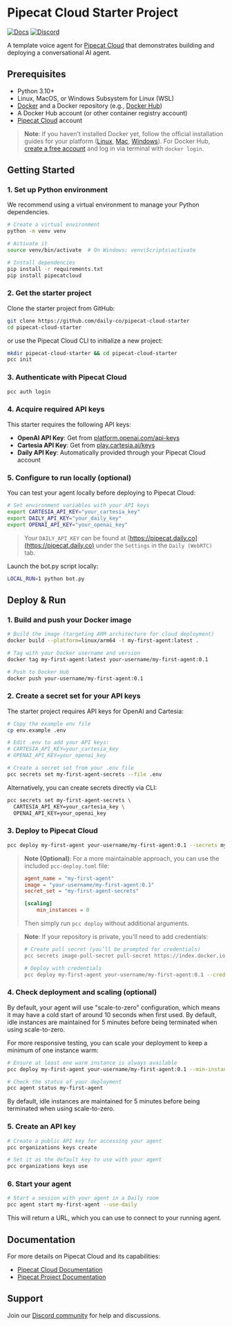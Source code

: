 # Pipecat Cloud Starter Project

[![Docs](https://img.shields.io/badge/Documentation-blue)](https://docs.pipecat.daily.co) [![Discord](https://img.shields.io/discord/1217145424381743145)](https://discord.gg/dailyco)

A template voice agent for [Pipecat Cloud](https://www.daily.co/products/pipecat-cloud/) that demonstrates building and deploying a conversational AI agent.

## Prerequisites

- Python 3.10+
- Linux, MacOS, or Windows Subsystem for Linux (WSL)
- [Docker](https://www.docker.com) and a Docker repository (e.g., [Docker Hub](https://hub.docker.com))
- A Docker Hub account (or other container registry account)
- [Pipecat Cloud](https://pipecat.daily.co) account

> **Note**: If you haven't installed Docker yet, follow the official installation guides for your platform ([Linux](https://docs.docker.com/engine/install/), [Mac](https://docs.docker.com/desktop/setup/install/mac-install/), [Windows](https://docs.docker.com/desktop/setup/install/windows-install/)). For Docker Hub, [create a free account](https://hub.docker.com/signup) and log in via terminal with `docker login`.

## Getting Started

### 1. Set up Python environment

We recommend using a virtual environment to manage your Python dependencies.

```bash
# Create a virtual environment
python -m venv venv

# Activate it
source venv/bin/activate  # On Windows: venv\Scripts\activate

# Install dependencies
pip install -r requirements.txt
pip install pipecatcloud
```

### 2. Get the starter project

Clone the starter project from GitHub:

```bash
git clone https://github.com/daily-co/pipecat-cloud-starter
cd pipecat-cloud-starter
```

or use the Pipecat Cloud CLI to initialize a new project:

```bash
mkdir pipecat-cloud-starter && cd pipecat-cloud-starter
pcc init
```

### 3. Authenticate with Pipecat Cloud

```bash
pcc auth login
```

### 4. Acquire required API keys

This starter requires the following API keys:

- **OpenAI API Key**: Get from [platform.openai.com/api-keys](https://platform.openai.com/api-keys)
- **Cartesia API Key**: Get from [play.cartesia.ai/keys](https://play.cartesia.ai/keys)
- **Daily API Key**: Automatically provided through your Pipecat Cloud account

### 5. Configure to run locally (optional)

You can test your agent locally before deploying to Pipecat Cloud:

```bash
# Set environment variables with your API keys
export CARTESIA_API_KEY="your_cartesia_key"
export DAILY_API_KEY="your_daily_key"
export OPENAI_API_KEY="your_openai_key"
```

> Your `DAILY_API_KEY` can be found at [https://pipecat.daily.co](https://pipecat.daily.co) under the `Settings` in the `Daily (WebRTC)` tab.

Launch the bot.py script locally:

```bash
LOCAL_RUN=1 python bot.py
```

## Deploy & Run

### 1. Build and push your Docker image

```bash
# Build the image (targeting ARM architecture for cloud deployment)
docker build --platform=linux/arm64 -t my-first-agent:latest .

# Tag with your Docker username and version
docker tag my-first-agent:latest your-username/my-first-agent:0.1

# Push to Docker Hub
docker push your-username/my-first-agent:0.1
```

### 2. Create a secret set for your API keys

The starter project requires API keys for OpenAI and Cartesia:

```bash
# Copy the example env file
cp env.example .env

# Edit .env to add your API keys:
# CARTESIA_API_KEY=your_cartesia_key
# OPENAI_API_KEY=your_openai_key

# Create a secret set from your .env file
pcc secrets set my-first-agent-secrets --file .env
```

Alternatively, you can create secrets directly via CLI:

```bash
pcc secrets set my-first-agent-secrets \
  CARTESIA_API_KEY=your_cartesia_key \
  OPENAI_API_KEY=your_openai_key
```

### 3. Deploy to Pipecat Cloud

```bash
pcc deploy my-first-agent your-username/my-first-agent:0.1 --secrets my-first-agent-secrets
```

> **Note (Optional)**: For a more maintainable approach, you can use the included `pcc-deploy.toml` file:
>
> ```toml
> agent_name = "my-first-agent"
> image = "your-username/my-first-agent:0.1"
> secret_set = "my-first-agent-secrets"
>
> [scaling]
>     min_instances = 0
> ```
>
> Then simply run `pcc deploy` without additional arguments.

> **Note**: If your repository is private, you'll need to add credentials:
>
> ```bash
> # Create pull secret (you’ll be prompted for credentials)
> pcc secrets image-pull-secret pull-secret https://index.docker.io/v1/
>
> # Deploy with credentials
> pcc deploy my-first-agent your-username/my-first-agent:0.1 --credentials pull-secret
> ```

### 4. Check deployment and scaling (optional)

By default, your agent will use "scale-to-zero" configuration, which means it may have a cold start of around 10 seconds when first used. By default, idle instances are maintained for 5 minutes before being terminated when using scale-to-zero.

For more responsive testing, you can scale your deployment to keep a minimum of one instance warm:

```bash
# Ensure at least one warm instance is always available
pcc deploy my-first-agent your-username/my-first-agent:0.1 --min-instances 1

# Check the status of your deployment
pcc agent status my-first-agent
```

By default, idle instances are maintained for 5 minutes before being terminated when using scale-to-zero.

### 5. Create an API key

```bash
# Create a public API key for accessing your agent
pcc organizations keys create

# Set it as the default key to use with your agent
pcc organizations keys use
```

### 6. Start your agent

```bash
# Start a session with your agent in a Daily room
pcc agent start my-first-agent --use-daily
```

This will return a URL, which you can use to connect to your running agent.

## Documentation

For more details on Pipecat Cloud and its capabilities:

- [Pipecat Cloud Documentation](https://docs.pipecat.daily.co)
- [Pipecat Project Documentation](https://docs.pipecat.ai)

## Support

Join our [Discord community](https://discord.gg/dailyco) for help and discussions.
